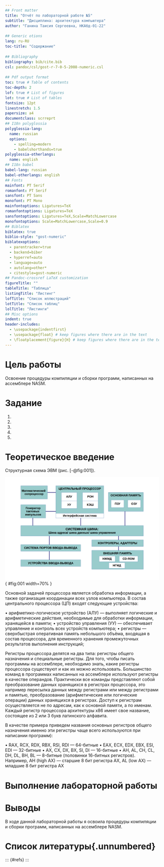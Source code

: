 ```yaml
---
## Front matter
title: "Отчёт по лабораторной работе №5"
subtitle: "Дисциплина: архитектура компьютера"
author: "Ганина Таисия Сергеевна, НКАбд-01-22"

## Generic otions
lang: ru-RU
toc-title: "Содержание"

## Bibliography
bibliography: bib/cite.bib
csl: pandoc/csl/gost-r-7-0-5-2008-numeric.csl

## Pdf output format
toc: true # Table of contents
toc-depth: 2
lof: true # List of figures
lot: true # List of tables
fontsize: 12pt
linestretch: 1.5
papersize: a4
documentclass: scrreprt
## I18n polyglossia
polyglossia-lang:
  name: russian
  options:
	- spelling=modern
	- babelshorthands=true
polyglossia-otherlangs:
  name: english
## I18n babel
babel-lang: russian
babel-otherlangs: english
## Fonts
mainfont: PT Serif
romanfont: PT Serif
sansfont: PT Sans
monofont: PT Mono
mainfontoptions: Ligatures=TeX
romanfontoptions: Ligatures=TeX
sansfontoptions: Ligatures=TeX,Scale=MatchLowercase
monofontoptions: Scale=MatchLowercase,Scale=0.9
## Biblatex
biblatex: true
biblio-style: "gost-numeric"
biblatexoptions:
  - parentracker=true
  - backend=biber
  - hyperref=auto
  - language=auto
  - autolang=other*
  - citestyle=gost-numeric
## Pandoc-crossref LaTeX customization
figureTitle: ""
tableTitle: "Таблица"
listingTitle: "Листинг"
lofTitle: "Список иллюстраций"
lotTitle: "Список таблиц"
lolTitle: "Листинги"
## Misc options
indent: true
header-includes:
  - \usepackage{indentfirst}
  - \usepackage{float} # keep figures where there are in the text
  - \floatplacement{figure}{H} # keep figures where there are in the text
---
```


# Цель работы

Освоение процедуры компиляции и сборки программ, написанных на ассемблере NASM.

# Задание

1. 
2. 
3. 
4. 
5. 

# Теоретическое введение

Структурная схема ЭВМ (рис. [-@fig:001]).

![Рис. 1](image/1.png){ #fig:001 width=70% }

Основной задачей процессора является обработка информации, а также организация координации всех узлов компьютера. В состав центрального процессора (ЦП) входят следующие устройства:

• арифметико-логическое устройство (АЛУ) — выполняет логические и арифметические действия, необходимые для обработки информации, хранящейся в памяти;
• устройство управления (УУ) — обеспечивает управление и контроль всех устройств компьютера;
• регистры — сверхбыстрая оперативная память небольшого объёма, входящая в состав процессора, для временного хранения промежуточных результатов выполнения инструкций; 

Регистры процессора делятся на два типа: регистры общего назначения и специальные регистры. Для того, чтобы писать программы на ассемблере, необходимо знать, какие регистры процессора существуют и как их можно использовать. Большинство команд в программах написанных на ассемблере используют регистры в качестве операндов. Практически все команды представляют собой преобразование данных хранящихся в регистрах процессора, это например пересылка данных между регистрами или между регистрами и памятью, преобразование (арифметические или логические операции) данных хранящихся в регистрах. Доступ к регистрам осуществляется не по адресам, как к основной памяти, а по именам. Каждый регистр процессора архитектуры x86 имеет свое название, состоящее из 2 или 3 букв латинского алфавита.

В качестве примера приведем названия основных регистров общего назначения именно эти регистры чаще всего используются при написании программ):

• RAX, RCX, RDX, RBX, RSI, RDI — 64-битные
• EAX, ECX, EDX, EBX, ESI, EDI — 32-битные
• AX, CX, DX, BX, SI, DI — 16-битные
• AH, AL, CH, CL, DH, DL, BH, BL — 8-битные (половинки 16-битных регистров). Например, AH (high AX) — старшие 8 бит регистра AX, AL (low AX) — младшие 8 бит регистра AX

# Выполнение лабораторной работы



# Выводы

В ходе данной лабораторной работы я освоила процедуры компиляции и сборки программ, написанных на ассемблере NASM.

# Список литературы{.unnumbered}

::: {#refs}
:::
